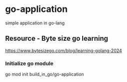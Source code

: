 # go-application
simple application in go-lang

## Resource - Byte size go learning
https://www.bytesizego.com/blog/learning-golang-2024

### Initialize go module 
go mod init build_in_go/go-application
